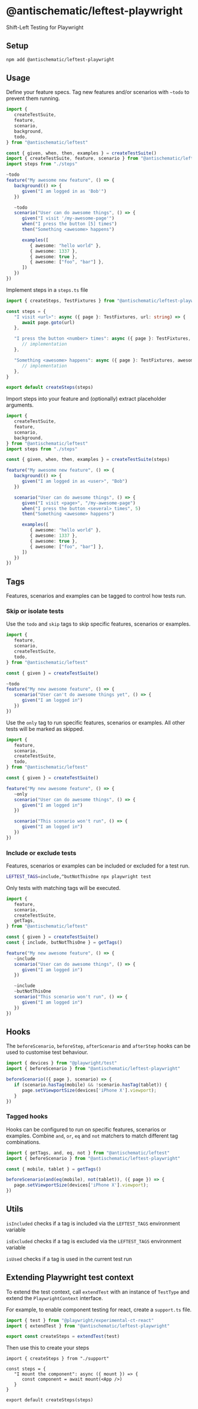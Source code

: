 # @antischematic/leftest-playwright

Shift-Left Testing for Playwright

## Setup

```bash
npm add @antischematic/leftest-playwright
```

## Usage

Define your feature specs. Tag new features and/or scenarios with `~todo` to prevent them running.

```ts
import {
   createTestSuite,
   feature,
   scenario,
   background,
   todo,
} from "@antischematic/leftest"

const { given, when, then, examples } = createTestSuite()
import { createTestSuite, feature, scenario } from "@antischematic/leftest"
import steps from "./steps"

~todo
feature("My awesome new feature", () => {
   background(() => {
      given("I am logged in as 'Bob'")
   })

   ~todo
   scenario("User can do awesome things", () => {
      given("I visit '/my-awesome-page'")
      when("I press the button [5] times")
      then("Something <awesome> happens")

      examples([
         { awesome: "hello world" },
         { awesome: 1337 },
         { awesome: true },
         { awesome: ["foo", "bar"] },
      ])
   })
})
```

Implement steps in a `steps.ts` file

```ts
import { createSteps, TestFixtures } from "@antischematic/leftest-playwright"

const steps = {
   "I visit <url>": async ({ page }: TestFixtures, url: string) => {
      await page.goto(url)
   },

   "I press the button <number> times": async ({ page }: TestFixtures, number: number) => {
      // implementation
   },

   "Something <awesome> happens": async ({ page }: TestFixtures, awesome: unknown) => {
      // implementation
   },
}

export default createSteps(steps)

```

Import steps into your feature and (optionally) extract placeholder arguments.

```ts
import {
   createTestSuite,
   feature,
   scenario,
   background,
} from "@antischematic/leftest"
import steps from "./steps"

const { given, when, then, examples } = createTestSuite(steps)

feature("My awesome new feature", () => {
   background(() => {
      given("I am logged in as <user>", "Bob")
   })

   scenario("User can do awesome things", () => {
      given("I visit <page>", "/my-awesome-page")
      when("I press the button <several> times", 5)
      then("Something <awesome> happens")

      examples([
         { awesome: "hello world" },
         { awesome: 1337 },
         { awesome: true },
         { awesome: ["foo", "bar"] },
      ])
   })
})
```

## Tags

Features, scenarios and examples can be tagged to control how tests run.

### Skip or isolate tests

Use the `todo` and `skip` tags to skip specific features, scenarios or examples.

```ts
import {
   feature,
   scenario,
   createTestSuite,
   todo,
} from "@antischematic/leftest"

const { given } = createTestSuite()

~todo
feature("My new awesome feature", () => {
   scenario("User can't do awesome things yet", () => {
      given("I am logged in")
   })
})
```

Use the `only` tag to run specific features, scenarios or examples. All other tests will be marked as skipped.

```ts
import {
   feature,
   scenario,
   createTestSuite,
   todo,
} from "@antischematic/leftest"

const { given } = createTestSuite()

feature("My new awesome feature", () => {
   ~only
   scenario("User can do awesome things", () => {
      given("I am logged in")
   })

   scenario("This scenario won't run", () => {
      given("I am logged in")
   })
})
```

### Include or exclude tests

Features, scenarios or examples can be included or excluded for a test run.

```bash
LEFTEST_TAGS=include,^butNotThisOne npx playwright test
```

Only tests with matching tags will be executed.

```ts
import {
   feature,
   scenario,
   createTestSuite,
   getTags,
} from "@antischematic/leftest"

const { given } = createTestSuite()
const { include, butNotThisOne } = getTags()

feature("My new awesome feature", () => {
   ~include
   scenario("User can do awesome things", () => {
      given("I am logged in")
   })

   ~include
   ~butNotThisOne
   scenario("This scenario won't run", () => {
      given("I am logged in")
   })
})
```

## Hooks

The `beforeScenario`, `beforeStep`, `afterScenario` and `afterStep` hooks can be used to customise test behaviour.

```ts
import { devices } from "@playwright/test"
import { beforeScenario } from "@antischematic/leftest-playwright"

beforeScenario(({ page }, scenario) => {
   if (scenario.hasTag(mobile) && !scenario.hasTag(tablet)) {
      page.setViewportSize(devices['iPhone X'].viewport);
   }
})
```

### Tagged hooks

Hooks can be configured to run on specific features, scenarios or examples. Combine `and`, `or`, `eq` and `not` matchers to match different tag combinations.

```ts
import { getTags, and, eq, not } from "@antischematic/leftest"
import { beforeScenario } from "@antischematic/leftest-playwright"

const { mobile, tablet } = getTags()

beforeScenario(and(eq(mobile), not(tablet)), ({ page }) => {
   page.setViewportSize(devices['iPhone X'].viewport);
})
```

## Utils

`isIncluded` checks if a tag is included via the `LEFTEST_TAGS` environment variable

`isExcluded` checks if a tag is excluded via the `LEFTEST_TAGS` environment variable

`isUsed` checks if a tag is used in the current test run

## Extending Playwright test context

To extend the test context, call `extendTest` with an instance of `TestType` and extend the `PlaywrightContext` interface.

For example, to enable component testing for react, create a `support.ts` file.

```ts
import { test } from "@playwright/experimental-ct-react"
import { extendTest } from "@antischematic/leftest-playwright"

export const createSteps = extendTest(test)
```

Then use this to create your steps

```tsx
import { createSteps } from "./support"

const steps = {
   "I mount the component": async ({ mount }) => {
      const component = await mount(<App />)
   }
}

export default createSteps(steps)
```
